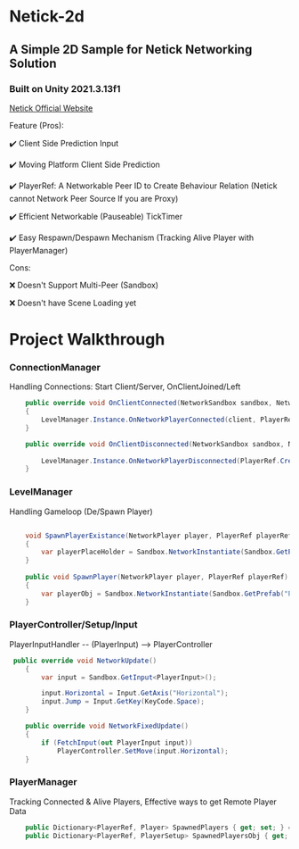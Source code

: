 # Netick-2d
## A Simple 2D Sample for Netick Networking Solution
### Built on Unity 2021.3.13f1

[Netick Official Website](https://netick.net)

Feature (Pros):

✔️ Client Side Prediction Input

✔️ Moving Platform Client Side Prediction

✔️ PlayerRef: A Networkable Peer ID to Create Behaviour Relation (Netick cannot Network Peer Source If you are Proxy)

✔️ Efficient Networkable (Pauseable) TickTimer

✔️ Easy Respawn/Despawn Mechanism (Tracking Alive Player with PlayerManager)




Cons: 

❌ Doesn't Support Multi-Peer (Sandbox)

❌ Doesn't have Scene Loading yet

# Project Walkthrough

### ConnectionManager

Handling Connections: Start Client/Server, OnClientJoined/Left

```cs
    public override void OnClientConnected(NetworkSandbox sandbox, NetworkConnection client)
    {
        LevelManager.Instance.OnNetworkPlayerConnected(client, PlayerRef.Create(client.Id + 2));
    }

    public override void OnClientDisconnected(NetworkSandbox sandbox, NetworkConnection client)
    
        LevelManager.Instance.OnNetworkPlayerDisconnected(PlayerRef.Create(client.Id + 2));
    }
```

### LevelManager

Handling Gameloop (De/Spawn Player)
```cs

    void SpawnPlayerExistance(NetworkPlayer player, PlayerRef playerRef)
    {
        var playerPlaceHolder = Sandbox.NetworkInstantiate(Sandbox.GetPrefab("Player"), Vector2.zero, Quaternion.identity, player);
    }
    
    public void SpawnPlayer(NetworkPlayer player, PlayerRef playerRef)
    {
        var playerObj = Sandbox.NetworkInstantiate(Sandbox.GetPrefab("PlayerController"), SpawnPosition.position, Quaternion.identity, player);
    }
```

### PlayerController/Setup/Input

PlayerInputHandler -- (PlayerInput) --> PlayerController

```cs
 public override void NetworkUpdate()
    {
        var input = Sandbox.GetInput<PlayerInput>();

        input.Horizontal = Input.GetAxis("Horizontal");
        input.Jump = Input.GetKey(KeyCode.Space);
    }

    public override void NetworkFixedUpdate()
    {
        if (FetchInput(out PlayerInput input))
            PlayerController.SetMove(input.Horizontal);
    }
```

### PlayerManager

Tracking Connected & Alive Players, Effective ways to get Remote Player Data

```cs
    public Dictionary<PlayerRef, Player> SpawnedPlayers { get; set; } = new();
    public Dictionary<PlayerRef, PlayerSetup> SpawnedPlayersObj { get; set; } = new();
```


